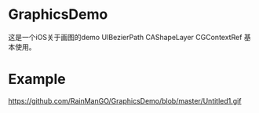 # GraphicsDemo

这是一个iOS关于画图的demo
UIBezierPath  CAShapeLayer  CGContextRef 基本使用。

# Example

https://github.com/RainManGO/GraphicsDemo/blob/master/Untitled1.gif
